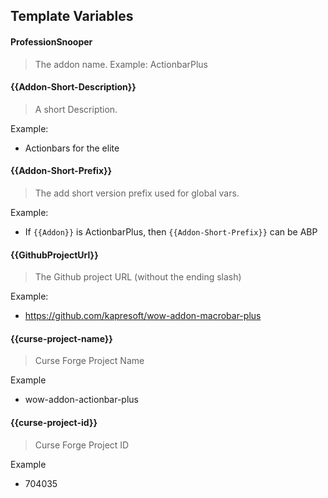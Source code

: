 ## Template Variables

#### ProfessionSnooper
>The addon name. Example:  ActionbarPlus

#### {{Addon-Short-Description}}
>A short Description.

Example:
- Actionbars for the elite

#### {{Addon-Short-Prefix}}
>The add short version prefix used for global vars.

Example: 
- If `{{Addon}}` is ActionbarPlus, then `{{Addon-Short-Prefix}}` can be ABP

#### {{GithubProjectUrl}}
>The Github project URL (without the ending slash)
> 
Example:
- https://github.com/kapresoft/wow-addon-macrobar-plus

#### {{curse-project-name}}
> Curse Forge Project Name

Example
- wow-addon-actionbar-plus

#### {{curse-project-id}}
> Curse Forge Project ID
 
Example
- 704035